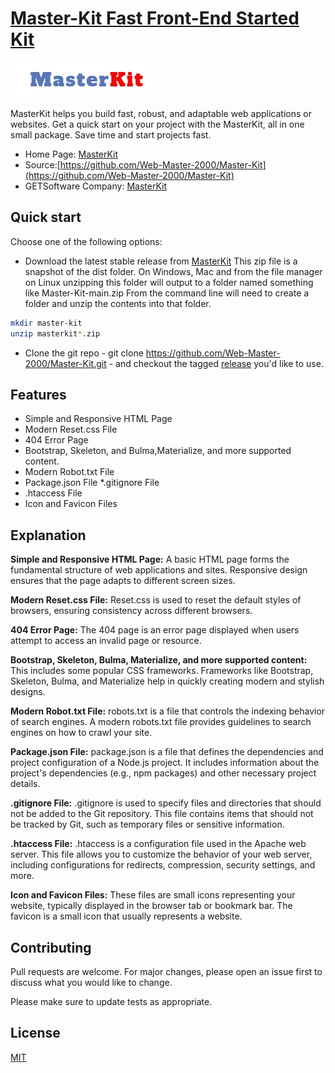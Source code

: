 # [Master-Kit Fast Front-End Started Kit](https://masterweb2000.com/masterkit/)


![alt text](https://github.com/Web-Master-2000/Master-Kit/blob/main/icon.jpeg?raw=true)

 
MasterKit helps you build fast, robust, and adaptable web applications or websites. Get a quick start on your project with the MasterKit, all in one small package. Save time and start projects fast.

* Home Page: [MasterKit](https://html5boilerplate.com/)
* Source:[https://github.com/Web-Master-2000/Master-Kit](https://github.com/Web-Master-2000/Master-Kit)
* GETSoftware Company: [MasterKit](https://getsoftwarecompany.com/masterkit)


## Quick start

Choose one of the following options:

* Download the latest stable release from [MasterKit](https://getsoftwarecompany.com/masterkit) This zip file is a snapshot of the dist folder. On Windows, Mac and from the file manager on Linux unzipping this folder will output to a folder named something like Master-Kit-main.zip From the command line will need to create a folder and unzip the contents into that folder.


 

```bash
mkdir master-kit
unzip masterkit*.zip
```
* Clone the git repo - git clone https://github.com/Web-Master-2000/Master-Kit.git - and checkout the tagged [release](https://github.com/Web-Master-2000/Master-Kit/releases) you'd like to use.

## Features

* Simple and Responsive HTML Page
* Modern Reset.css File
* 404 Error Page
* Bootstrap, Skeleton, and Bulma,Materialize, and more supported content.
* Modern Robot.txt File
* Package.json File
*.gitignore File
* .htaccess File
* Icon and Favicon Files

## Explanation 

**Simple and Responsive HTML Page:** A basic HTML page forms the fundamental structure of web applications and sites. Responsive design ensures that the page adapts to different screen sizes.

**Modern Reset.css File:** Reset.css is used to reset the default styles of browsers, ensuring consistency across different browsers.

**404 Error Page:** The 404 page is an error page displayed when users attempt to access an invalid page or resource.

**Bootstrap, Skeleton, Bulma, Materialize, and more supported content:** This includes some popular CSS frameworks. Frameworks like Bootstrap, Skeleton, Bulma, and Materialize help in quickly creating modern and stylish designs.

**Modern Robot.txt File:** robots.txt is a file that controls the indexing behavior of search engines. A modern robots.txt file provides guidelines to search engines on how to crawl your site.

**Package.json File:** package.json is a file that defines the dependencies and project configuration of a Node.js project. It includes information about the project's dependencies (e.g., npm packages) and other necessary project details.

**.gitignore File:** .gitignore is used to specify files and directories that should not be added to the Git repository. This file contains items that should not be tracked by Git, such as temporary files or sensitive information.

**.htaccess File:** .htaccess is a configuration file used in the Apache web server. This file allows you to customize the behavior of your web server, including configurations for redirects, compression, security settings, and more.

**Icon and Favicon Files:** These files are small icons representing your website, typically displayed in the browser tab or bookmark bar. The favicon is a small icon that usually represents a website.


## Contributing
Pull requests are welcome. For major changes, please open an issue first to discuss what you would like to change.

Please make sure to update tests as appropriate.

## License
[MIT](https://choosealicense.com/licenses/mit/)
